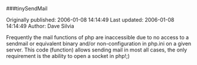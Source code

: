 ###tinySendMail

Originally published: 2006-01-08 14:14:49
Last updated: 2006-01-08 14:14:49
Author: Dave Silvia

Frequently the mail functions of php are inaccessible due to no access to a sendmail or equivalent binary and/or non-configuration in php.ini on a given server.  This code (function) allows sending mail in most all cases, the only requirement is the ability to open a socket in php!;)